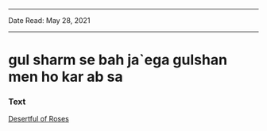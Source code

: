 ***
Date Read: May 28, 2021
***

# gul sharm se bah ja`ega gulshan men ho kar ab sa

### Text
[Desertful of Roses](http://www.columbia.edu/itc/mealac/pritchett/00garden/00c/0020/index_0020.html)

